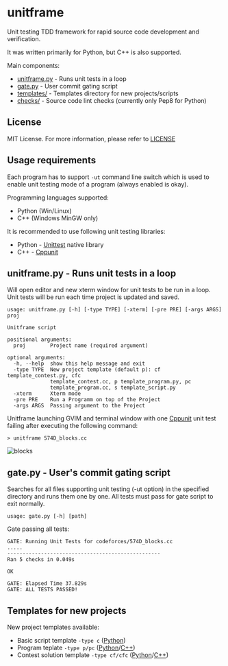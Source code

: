 # unitframe
Unit testing TDD framework for rapid source code development and verification. 

It was written primarily for Python, but C++ is also supported.

Main components:
- [unitframe.py](unitframe.py)  - Runs unit tests in a loop
- [gate.py](gate.py)            - User commit gating script
- [templates/](templates)       - Templates directory for new projects/scripts 
- [checks/](checks)             - Source code lint checks (currently only Pep8 for Python)

## License
MIT License. For more information, please refer to [LICENSE](LICENSE)

## Usage requirements
Each program has to support `-ut` command line switch which is used to enable unit testing mode of a program (always enabled is okay).

Programming languages supported: 
- Python (Win/Linux)
- C++ (Windows MinGW only)

It is recommended to use following unit testing libraries:
- Python - [Unittest](https://docs.python.org/3/library/unittest.html) native library
- C++ - [Cppunit](http://cppunit.github.io/cppunit/)

## unitframe.py - Runs unit tests in a loop
Will open editor and new xterm window for unit tests to be run in a loop. Unit tests will be run each time project is updated and saved.

```
usage: unitframe.py [-h] [-type TYPE] [-xterm] [-pre PRE] [-args ARGS] proj

Unitframe script

positional arguments:
  proj        Project name (required argument)

optional arguments:
  -h, --help  show this help message and exit
  -type TYPE  New project template (default p): cf template_contest.py, cfc
              template_contest.cc, p template_program.py, pc
              template_program.cc, s template_script.py
  -xterm      Xterm mode
  -pre PRE    Run a Programm on top of the Project
  -args ARGS  Passing argument to the Project
```

Unitframe launching GVIM and terminal window with one [Cppunit](http://cppunit.github.io/cppunit/) unit test failing after executing the following command:

`> unitframe 574D_blocks.cc`

![blocks](https://cloud.githubusercontent.com/assets/3139960/9644637/19b1065c-517c-11e5-8c73-ed636bbfc5bd.jpg)

## gate.py - User's commit gating script

Searches for all files supporting unit testing (-ut option) in the specified directory and runs them one by one. All tests must pass for gate script to exit normally.

`usage: gate.py [-h] [path]`

Gate passing all tests:
```
GATE: Running Unit Tests for codeforces/574D_blocks.cc
.....
--------------------------------------------------
Ran 5 checks in 0.049s

OK

GATE: Elapsed Time 37.829s
GATE: ALL TESTS PASSED!
```

## Templates for new projects

New project templates available:
- Basic script template `-type c` ([Python](templates/template_script.py))
- Program teplate `-type p/pc` ([Python](templates/template_program.py)/[C++](templates/template_program.cc))
- Contest solution template `-type cf/cfc` ([Python](templates/template_contest.py)/[C++](templates/template_contest.cc))

